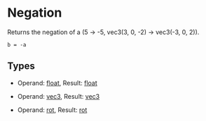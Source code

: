 
# Negation

Returns the negation of a (5 -> -5, vec3(3, 0, -2) -> vec3(-3, 0, 2)).

```
b = -a
```

## Types

- Operand: [float](/MdDocs/Types/Float.md), Result: [float](/MdDocs/Types/Float.md)

- Operand: [vec3](/MdDocs/Types/Vec3.md), Result: [vec3](/MdDocs/Types/Vec3.md)

- Operand: [rot](/MdDocs/Types/Rot.md), Result: [rot](/MdDocs/Types/Rot.md)


